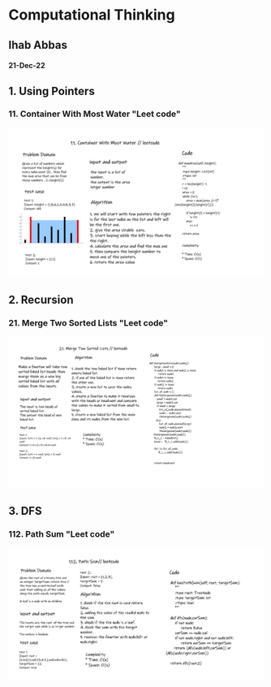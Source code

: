 # Computational Thinking
## Ihab Abbas
#### 21-Dec-22

## 1. Using Pointers
### 11. Container With Most Water "Leet code"

![alt text](UsingPointers.png)

## 2. Recursion
### 21. Merge Two Sorted Lists "Leet code"

![alt text](Recursion.png)

## 3. DFS
### 112. Path Sum "Leet code"

![alt text](DFS.png)